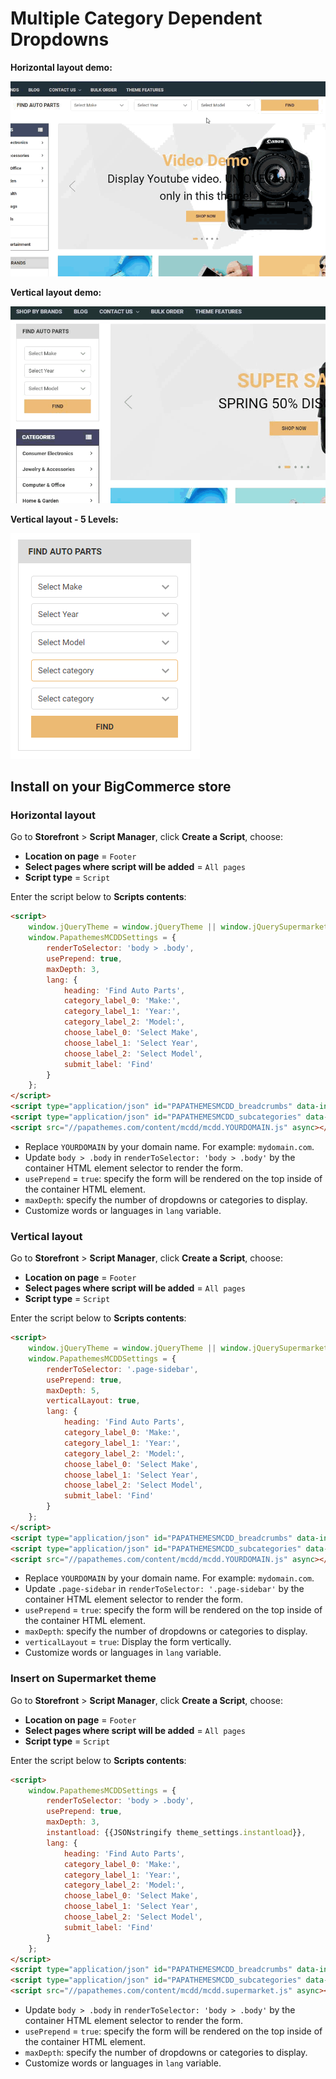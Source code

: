 # Multiple Category Dependent Dropdowns


**Horizontal layout demo:**

![Horizontal layout demo](img/mcdd-demo1.gif)


**Vertical layout demo:**

![Vertical layout demo](img/mcdd-demo2.gif)


**Vertical layout -  5 Levels:**

![5 levels](img/mcdd-vertical-5-level.png)



## Install on your BigCommerce store

### Horizontal layout

Go to **Storefront** > **Script Manager**, click **Create a Script**, choose:

- **Location on page** = `Footer`
- **Select pages where script will be added** = `All pages`
- **Script type** = `Script`

Enter the script below to **Scripts contents**: 

```html
<script>
    window.jQueryTheme = window.jQueryTheme || window.jQuerySupermarket || window.jQuery;
    window.PapathemesMCDDSettings = {
        renderToSelector: 'body > .body',
        usePrepend: true,
        maxDepth: 3,
        lang: {
            heading: 'Find Auto Parts',
            category_label_0: 'Make:',
            category_label_1: 'Year:',
            category_label_2: 'Model:',
            choose_label_0: 'Select Make',
            choose_label_1: 'Select Year',
            choose_label_2: 'Select Model',
            submit_label: 'Find'
        }
    };
</script>
<script type="application/json" id="PAPATHEMESMCDD_breadcrumbs" data-instantload-body-dynamic>{{{JSONstringify breadcrumbs}}}</script>
<script type="application/json" id="PAPATHEMESMCDD_subcategories" data-instantload-body-dynamic>[{{#each category.subcategories}}{ "name": {{{JSONstringify name}}}, "id": {{{JSONstringify id}}}, "url": {{{JSONstringify url}}} }{{#unless @last}},{{/unless}}{{/each}}]</script>
<script src="//papathemes.com/content/mcdd/mcdd.YOURDOMAIN.js" async></script>
```

- Replace `YOURDOMAIN` by your domain name. For example: `mydomain.com`.
- Update `body > .body` in `renderToSelector: 'body > .body'` by the container HTML element selector to render the form.
- `usePrepend` = `true`: specify the form will be rendered on the top inside of the container HTML element.
- `maxDepth`: specify the number of dropdowns or categories to display.
- Customize words or languages in `lang` variable.



### Vertical layout

Go to **Storefront** > **Script Manager**, click **Create a Script**, choose:

- **Location on page** = `Footer`
- **Select pages where script will be added** = `All pages`
- **Script type** = `Script`

Enter the script below to **Scripts contents**: 

```html
<script>
    window.jQueryTheme = window.jQueryTheme || window.jQuerySupermarket || window.jQuery;
    window.PapathemesMCDDSettings = {
        renderToSelector: '.page-sidebar',
        usePrepend: true,
        maxDepth: 5,
        verticalLayout: true,
        lang: {
            heading: 'Find Auto Parts',
            category_label_0: 'Make:',
            category_label_1: 'Year:',
            category_label_2: 'Model:',
            choose_label_0: 'Select Make',
            choose_label_1: 'Select Year',
            choose_label_2: 'Select Model',
            submit_label: 'Find'
        }
    };
</script>
<script type="application/json" id="PAPATHEMESMCDD_breadcrumbs" data-instantload-body-dynamic>{{{JSONstringify breadcrumbs}}}</script>
<script type="application/json" id="PAPATHEMESMCDD_subcategories" data-instantload-body-dynamic>[{{#each category.subcategories}}{ "name": {{{JSONstringify name}}}, "id": {{{JSONstringify id}}}, "url": {{{JSONstringify url}}} }{{#unless @last}},{{/unless}}{{/each}}]</script>
<script src="//papathemes.com/content/mcdd/mcdd.YOURDOMAIN.js" async></script>
```

- Replace `YOURDOMAIN` by your domain name. For example: `mydomain.com`.
- Update `.page-sidebar` in `renderToSelector: '.page-sidebar'` by the container HTML element selector to render the form.
- `usePrepend` = `true`: specify the form will be rendered on the top inside of the container HTML element.
- `maxDepth`: specify the number of dropdowns or categories to display.
- `verticalLayout` = `true`: Display the form vertically.
- Customize words or languages in `lang` variable.

### Insert on Supermarket theme

Go to **Storefront** > **Script Manager**, click **Create a Script**, choose:

- **Location on page** = `Footer`
- **Select pages where script will be added** = `All pages`
- **Script type** = `Script`

Enter the script below to **Scripts contents**: 

```html
<script>
    window.PapathemesMCDDSettings = {
        renderToSelector: 'body > .body',
        usePrepend: true,
        maxDepth: 3,
        instantload: {{JSONstringify theme_settings.instantload}},
        lang: {
            heading: 'Find Auto Parts',
            category_label_0: 'Make:',
            category_label_1: 'Year:',
            category_label_2: 'Model:',
            choose_label_0: 'Select Make',
            choose_label_1: 'Select Year',
            choose_label_2: 'Select Model',
            submit_label: 'Find'
        }
    };
</script>
<script type="application/json" id="PAPATHEMESMCDD_breadcrumbs" data-instantload-body-dynamic>{{{JSONstringify breadcrumbs}}}</script>
<script type="application/json" id="PAPATHEMESMCDD_subcategories" data-instantload-body-dynamic>[{{#each category.subcategories}}{ "name": {{{JSONstringify name}}}, "id": {{{JSONstringify id}}}, "url": {{{JSONstringify url}}} }{{#unless @last}},{{/unless}}{{/each}}]</script>
<script src="//papathemes.com/content/mcdd/mcdd.supermarket.js" async></script>
```

- Update `body > .body` in `renderToSelector: 'body > .body'` by the container HTML element selector to render the form.
- `usePrepend` = `true`: specify the form will be rendered on the top inside of the container HTML element.
- `maxDepth`: specify the number of dropdowns or categories to display.
- Customize words or languages in `lang` variable.


